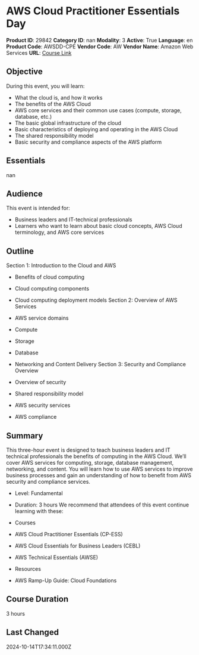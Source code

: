 # AWS Cloud Practitioner Essentials Day

**Product ID**: 29842
**Category ID**: nan
**Modality**: 3
**Active**: True
**Language**: en
**Product Code**: AWSDD-CPE
**Vendor Code**: AW
**Vendor Name**: Amazon Web Services
**URL**: [Course Link](https://www.fastlaneus.com/course/amazon-awsdd-cpe)

## Objective
During this event, you will learn:


- What the cloud is, and how it works
- The benefits of the AWS Cloud
- AWS core services and their common use cases (compute, storage, database, etc.)
- The basic global infrastructure of the cloud
- Basic characteristics of deploying and operating in the AWS Cloud
- The shared responsibility model
- Basic security and compliance aspects of the AWS platform

## Essentials
nan

## Audience
This event is intended for:


- Business leaders and IT-technical professionals
- Learners who want to learn about basic cloud concepts, AWS Cloud terminology, and AWS core services

## Outline
Section 1: Introduction to the Cloud and AWS 


- Benefits of cloud computing
- Cloud computing components
- Cloud computing deployment models
Section 2: Overview of AWS Services


- AWS service domains
- Compute
- Storage
- Database
- Networking and Content Delivery
Section 3: Security and Compliance Overview


- Overview of security
- Shared responsibility model
- AWS security services
- AWS compliance

## Summary
This three-hour event is designed to teach business leaders and IT technical professionals the benefits of computing in the AWS Cloud. We’ll cover AWS services for computing, storage, database management, networking, and content. You will learn how to use AWS services to improve business processes and gain an understanding of how to benefit from AWS security and compliance services.


- Level: Fundamental
- Duration: 3 hours
We recommend that attendees of this event continue learning with these:



- Courses
- AWS Cloud Practitioner Essentials (CP-ESS)
- AWS Cloud Essentials for Business Leaders (CEBL)
- AWS Technical Essentials (AWSE)
- Resources
- AWS Ramp-Up Guide: Cloud Foundations

## Course Duration
3 hours

## Last Changed
2024-10-14T17:34:11.000Z
